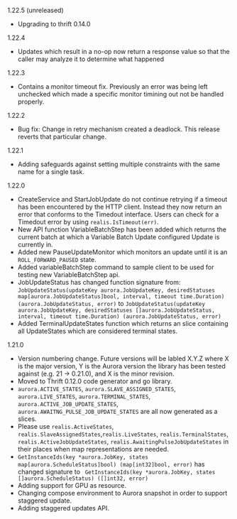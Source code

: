 1.22.5 (unreleased)

* Upgrading to thrift 0.14.0

1.22.4

* Updates which result in a no-op now return a response value so that the caller may analyze it to determine what happened

1.22.3

* Contains a monitor timeout fix. Previously an error was being left unchecked which made a specific monitor timining out not be handled properly.

1.22.2

* Bug fix: Change in retry mechanism created a deadlock. This release reverts that particular change.

1.22.1

* Adding safeguards against setting multiple constraints with the same name for a single task.

1.22.0

* CreateService and StartJobUpdate do not continue retrying if a timeout has been encountered
by the HTTP client. Instead they now return an error that conforms to the Timedout interface.
Users can check for a Timedout error by using `realis.IsTimeout(err)`.
* New API function VariableBatchStep has been added which returns the current batch at which
a Variable Batch Update configured Update is currently in.
* Added new PauseUpdateMonitor which monitors an update until it is an `ROLL_FORWARD_PAUSED` state.
* Added variableBatchStep command to sample client to be used for testing new VariableBatchStep api.
* JobUpdateStatus has changed function signature from:
`JobUpdateStatus(updateKey aurora.JobUpdateKey, desiredStatuses map[aurora.JobUpdateStatus]bool, interval, timeout time.Duration) (aurora.JobUpdateStatus, error)`
to
`JobUpdateStatus(updateKey aurora.JobUpdateKey, desiredStatuses []aurora.JobUpdateStatus, interval, timeout time.Duration) (aurora.JobUpdateStatus, error)`
* Added TerminalUpdateStates function which returns an slice containing all UpdateStates which are considered terminal states.

1.21.0

* Version numbering change. Future versions will be labled X.Y.Z where X is the major version, Y is the Aurora version the library has been tested against (e.g. 21 -> 0.21.0), and X is the minor revision.
* Moved to Thrift 0.12.0 code generator and go library.
* `aurora.ACTIVE_STATES`, `aurora.SLAVE_ASSIGNED_STATES`, `aurora.LIVE_STATES`, `aurora.TERMINAL_STATES`, `aurora.ACTIVE_JOB_UPDATE_STATES`, `aurora.AWAITNG_PULSE_JOB_UPDATE_STATES` are all now generated as a slices.
* Please use `realis.ActiveStates`, `realis.SlaveAssignedStates`,`realis.LiveStates`, `realis.TerminalStates`, `realis.ActiveJobUpdateStates`, `realis.AwaitingPulseJobUpdateStates` in their places when map representations are needed.
* `GetInstanceIds(key *aurora.JobKey, states map[aurora.ScheduleStatus]bool) (map[int32]bool, error)` has changed signature to ` GetInstanceIds(key *aurora.JobKey, states []aurora.ScheduleStatus) ([]int32, error)`
* Adding support for GPU as resource.
* Changing compose environment to Aurora snapshot in order to support staggered update.
* Adding staggered updates API.
